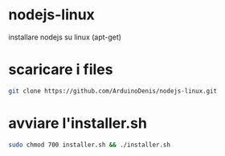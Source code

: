 # nodejs-linux
installare nodejs su linux (apt-get)

# scaricare i files

```bash
git clone https://github.com/ArduinoDenis/nodejs-linux.git
```

# avviare l'installer.sh
```bash
sudo chmod 700 installer.sh && ./installer.sh
```
